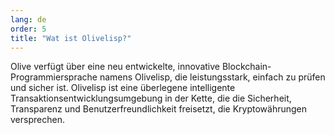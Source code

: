 ```yaml
---
lang: de
order: 5
title: "Wat ist Olivelisp?"
---
```

Olive verfügt über eine neu entwickelte, innovative Blockchain-Programmiersprache namens Olivelisp, die leistungsstark, einfach zu prüfen und sicher ist. Olivelisp ist eine überlegene intelligente Transaktionsentwicklungsumgebung in der Kette, die die Sicherheit, Transparenz und Benutzerfreundlichkeit freisetzt, die Kryptowährungen versprechen.
 
